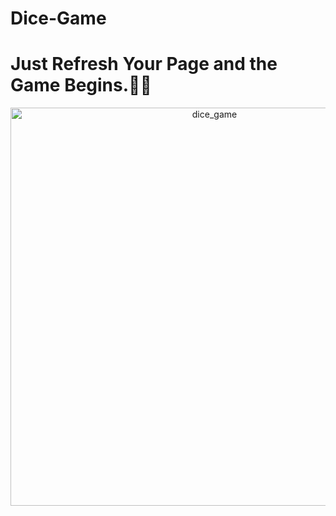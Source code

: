 # Dice-Game

<strong><h1> Just Refresh Your Page and the Game Begins.🎲🎲</h1> </strong>




<p align ="center">
<img width="637" alt="dice_game" src="https://user-images.githubusercontent.com/63283520/97978808-1ff04d80-1df4-11eb-8d82-e6386228766a.PNG">
</p>
